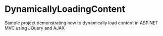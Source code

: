 # DynamicallyLoadingContent

Sample project demonstrating how to dynamically load content in ASP.NET MVC using JQuery and AJAX
